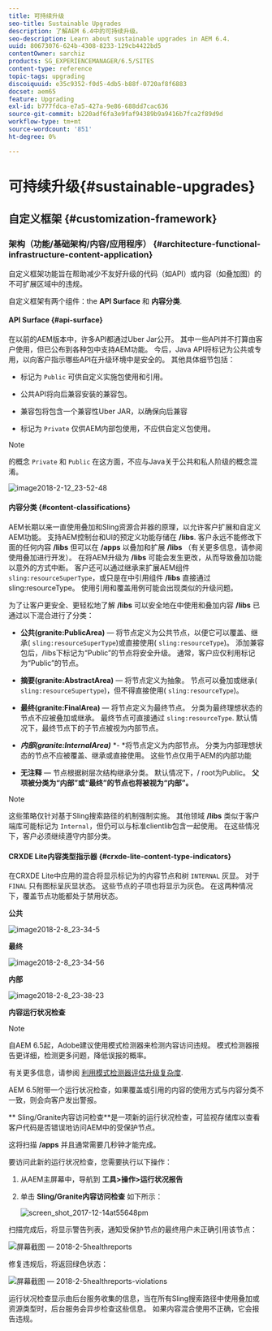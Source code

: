 ```yaml
---
title: 可持续升级
seo-title: Sustainable Upgrades
description: 了解AEM 6.4中的可持续升级。
seo-description: Learn about sustainable upgrades in AEM 6.4.
uuid: 80673076-624b-4308-8233-129cb4422bd5
contentOwner: sarchiz
products: SG_EXPERIENCEMANAGER/6.5/SITES
content-type: reference
topic-tags: upgrading
discoiquuid: e35c9352-f0d5-4db5-b88f-0720af8f6883
docset: aem65
feature: Upgrading
exl-id: b777fdca-e7a5-427a-9e86-688dd7cac636
source-git-commit: b220adf6fa3e9faf94389b9a9416b7fca2f89d9d
workflow-type: tm+mt
source-wordcount: '851'
ht-degree: 0%

---
```


# 可持续升级{#sustainable-upgrades}

## 自定义框架 {#customization-framework}

### 架构（功能/基础架构/内容/应用程序）  {#architecture-functional-infrastructure-content-application}

自定义框架功能旨在帮助减少不友好升级的代码（如API）或内容（如叠加图）的不可扩展区域中的违规。

自定义框架有两个组件：the **API Surface** 和 **内容分类**.

#### API Surface {#api-surface}

在以前的AEM版本中，许多API都通过Uber Jar公开。 其中一些API并不打算由客户使用，但已公布到各种包中支持AEM功能。 今后，Java API将标记为公共或专用，以向客户指示哪些API在升级环境中是安全的。 其他具体细节包括：

* 标记为 `Public` 可供自定义实施包使用和引用。

* 公共API将向后兼容安装的兼容包。
* 兼容包将包含一个兼容性Uber JAR，以确保向后兼容
* 标记为 `Private` 仅供AEM内部包使用，不应供自定义包使用。

>[!NOTE]
>
>的概念 `Private` 和 `Public` 在这方面，不应与Java关于公共和私人阶级的概念混淆。

![image2018-2-12_23-52-48](assets/image2018-2-12_23-52-48.png)

#### 内容分类 {#content-classifications}

AEM长期以来一直使用叠加和Sling资源合并器的原理，以允许客户扩展和自定义AEM功能。 支持AEM控制台和UI的预定义功能存储在 **/libs**. 客户永远不能修改下面的任何内容 **/libs** 但可以在 **/apps** 以叠加和扩展 **/libs** （有关更多信息，请参阅使用叠加进行开发）。 在将AEM升级为 **/libs** 可能会发生更改，从而导致叠加功能以意外的方式中断。 客户还可以通过继承来扩展AEM组件 `sling:resourceSuperType`，或只是在中引用组件 **/libs** 直接通过sling:resourceType。 使用引用和覆盖用例可能会出现类似的升级问题。

为了让客户更安全、更轻松地了解 **/libs** 可以安全地在中使用和叠加内容 **/libs** 已通过以下混合进行了分类：

* **公共(granite:PublicArea)**  — 将节点定义为公共节点，以便它可以覆盖、继承( `sling:resourceSuperType`)或直接使用( `sling:resourceType`)。 添加兼容包后，/libs下标记为“Public”的节点将安全升级。 通常，客户应仅利用标记为“Public”的节点。

* **摘要(granite:AbstractArea)**  — 将节点定义为抽象。 节点可以叠加或继承( `sling:resourceSupertype`)，但不得直接使用( `sling:resourceType`)。

* **最终(granite:FinalArea)**  — 将节点定义为最终节点。 分类为最终理想状态的节点不应被叠加或继承。 最终节点可直接通过 `sling:resourceType`. 默认情况下，最终节点下的子节点被视为内部节点。

* ***内部(granite:InternalArea)*** *- *将节点定义为内部节点。 分类为内部理想状态的节点不应被覆盖、继承或直接使用。 这些节点仅用于AEM的内部功能

* **无注释**  — 节点根据树层次结构继承分类。 默认情况下，/ root为Public。 **父项被分类为“内部”或“最终”的节点也将被视为“内部”。**

>[!NOTE]
>
>这些策略仅针对基于Sling搜索路径的机制强制实施。 其他领域 **/libs** 类似于客户端库可能标记为 `Internal`，但仍可以与标准clientlib包含一起使用。 在这些情况下，客户必须继续遵守内部分类。

#### CRXDE Lite内容类型指示器 {#crxde-lite-content-type-indicators}

在CRXDE Lite中应用的混合将显示标记为的内容节点和树 `INTERNAL` 灰显。 对于 `FINAL` 只有图标呈灰显状态。 这些节点的子项也将显示为灰色。 在这两种情况下，覆盖节点功能都处于禁用状态。

**公共**

![image2018-2-8_23-34-5](assets/image2018-2-8_23-34-5.png)

**最终**

![image2018-2-8_23-34-56](assets/image2018-2-8_23-34-56.png)

**内部**

![image2018-2-8_23-38-23](assets/image2018-2-8_23-38-23.png)

**内容运行状况检查**

>[!NOTE]
>
>自AEM 6.5起，Adobe建议使用模式检测器来检测内容访问违规。 模式检测器报告更详细，检测更多问题，降低误报的概率。
>
>有关更多信息，请参阅 [利用模式检测器评估升级复杂度](/help/sites-deploying/pattern-detector.md).

AEM 6.5附带一个运行状况检查，如果覆盖或引用的内容的使用方式与内容分类不一致，则会向客户发出警报。

** Sling/Granite内容访问检查**是一项新的运行状况检查，可监视存储库以查看客户代码是否错误地访问AEM中的受保护节点。

这将扫描 **/apps** 并且通常需要几秒钟才能完成。

要访问此新的运行状况检查，您需要执行以下操作：

1. 从AEM主屏幕中，导航到 **工具>操作>运行状况报告**
1. 单击 **Sling/Granite内容访问检查** 如下所示：

   ![screen_shot_2017-12-14at55648pm](assets/screen_shot_2017-12-14at55648pm.png)

扫描完成后，将显示警告列表，通知受保护节点的最终用户未正确引用该节点：

![屏幕截图 — 2018-2-5healthreports](assets/screenshot-2018-2-5healthreports.png)

修复违规后，将返回绿色状态：

![屏幕截图 — 2018-2-5healthreports-violations](assets/screenshot-2018-2-5healthreports-violations.png)

运行状况检查显示由后台服务收集的信息，当在所有Sling搜索路径中使用叠加或资源类型时，后台服务会异步检查这些信息。 如果内容混合使用不正确，它会报告违规。
